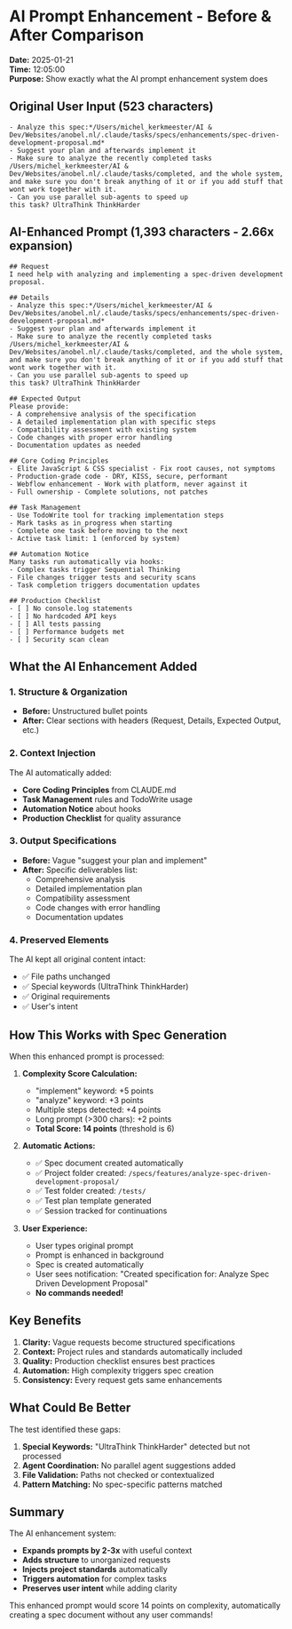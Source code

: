 # AI Prompt Enhancement - Before & After Comparison
**Date:** 2025-01-21  
**Time:** 12:05:00  
**Purpose:** Show exactly what the AI prompt enhancement system does  

## Original User Input (523 characters)
```
- Analyze this spec:*/Users/michel_kerkmeester/AI & Dev/Websites/anobel.nl/.claude/tasks/specs/enhancements/spec-driven-development-proposal.md*
- Suggest your plan and afterwards implement it
- Make sure to analyze the recently completed tasks /Users/michel_kerkmeester/AI & Dev/Websites/anobel.nl/.claude/tasks/completed, and the whole system, and make sure you don't break anything of it or if you add stuff that wont work together with it.
- Can you use parallel sub-agents to speed up
this task? UltraThink ThinkHarder
```

## AI-Enhanced Prompt (1,393 characters - 2.66x expansion)
```
## Request
I need help with analyzing and implementing a spec-driven development proposal.

## Details
- Analyze this spec:*/Users/michel_kerkmeester/AI & Dev/Websites/anobel.nl/.claude/tasks/specs/enhancements/spec-driven-development-proposal.md*
- Suggest your plan and afterwards implement it
- Make sure to analyze the recently completed tasks /Users/michel_kerkmeester/AI & Dev/Websites/anobel.nl/.claude/tasks/completed, and the whole system, and make sure you don't break anything of it or if you add stuff that wont work together with it.
- Can you use parallel sub-agents to speed up
this task? UltraThink ThinkHarder

## Expected Output
Please provide:
- A comprehensive analysis of the specification
- A detailed implementation plan with specific steps
- Compatibility assessment with existing system
- Code changes with proper error handling
- Documentation updates as needed

## Core Coding Principles
- Elite JavaScript & CSS specialist - Fix root causes, not symptoms
- Production-grade code - DRY, KISS, secure, performant
- Webflow enhancement - Work with platform, never against it
- Full ownership - Complete solutions, not patches

## Task Management
- Use TodoWrite tool for tracking implementation steps
- Mark tasks as in_progress when starting
- Complete one task before moving to the next
- Active task limit: 1 (enforced by system)

## Automation Notice
Many tasks run automatically via hooks:
- Complex tasks trigger Sequential Thinking
- File changes trigger tests and security scans
- Task completion triggers documentation updates

## Production Checklist
- [ ] No console.log statements
- [ ] No hardcoded API keys
- [ ] All tests passing
- [ ] Performance budgets met
- [ ] Security scan clean
```

## What the AI Enhancement Added

### 1. **Structure & Organization**
- **Before:** Unstructured bullet points
- **After:** Clear sections with headers (Request, Details, Expected Output, etc.)

### 2. **Context Injection**
The AI automatically added:
- **Core Coding Principles** from CLAUDE.md
- **Task Management** rules and TodoWrite usage
- **Automation Notice** about hooks
- **Production Checklist** for quality assurance

### 3. **Output Specifications**
- **Before:** Vague "suggest your plan and implement"
- **After:** Specific deliverables list:
  - Comprehensive analysis
  - Detailed implementation plan
  - Compatibility assessment
  - Code changes with error handling
  - Documentation updates

### 4. **Preserved Elements**
The AI kept all original content intact:
- ✅ File paths unchanged
- ✅ Special keywords (UltraThink ThinkHarder)
- ✅ Original requirements
- ✅ User's intent

## How This Works with Spec Generation

When this enhanced prompt is processed:

1. **Complexity Score Calculation:**
   - "implement" keyword: +5 points
   - "analyze" keyword: +3 points
   - Multiple steps detected: +4 points
   - Long prompt (>300 chars): +2 points
   - **Total Score: 14 points** (threshold is 6)

2. **Automatic Actions:**
   - ✅ Spec document created automatically
   - ✅ Project folder created: `/specs/features/analyze-spec-driven-development-proposal/`
   - ✅ Test folder created: `/tests/`
   - ✅ Test plan template generated
   - ✅ Session tracked for continuations

3. **User Experience:**
   - User types original prompt
   - Prompt is enhanced in background
   - Spec is created automatically
   - User sees notification: "Created specification for: Analyze Spec Driven Development Proposal"
   - **No commands needed!**

## Key Benefits

1. **Clarity:** Vague requests become structured specifications
2. **Context:** Project rules and standards automatically included
3. **Quality:** Production checklist ensures best practices
4. **Automation:** High complexity triggers spec creation
5. **Consistency:** Every request gets same enhancements

## What Could Be Better

The test identified these gaps:
1. **Special Keywords:** "UltraThink ThinkHarder" detected but not processed
2. **Agent Coordination:** No parallel agent suggestions added
3. **File Validation:** Paths not checked or contextualized
4. **Pattern Matching:** No spec-specific patterns matched

## Summary

The AI enhancement system:
- **Expands prompts by 2-3x** with useful context
- **Adds structure** to unorganized requests
- **Injects project standards** automatically
- **Triggers automation** for complex tasks
- **Preserves user intent** while adding clarity

This enhanced prompt would score 14 points on complexity, automatically creating a spec document without any user commands!